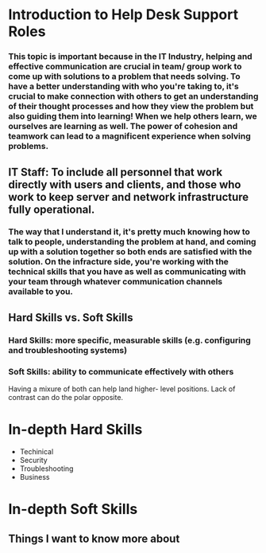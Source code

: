 # Introduction to Help Desk Support Roles 

### This topic is important because in the IT Industry, helping and effective communication are crucial in team/ group work to come up with solutions to a problem that needs solving. To have a better understanding with who you're taking to, it's crucial to make connection with others to get an understanding of their thought processes and how they view the problem but also guiding them into learning! When we help others learn, we ourselves are learning as well. The power of cohesion and teamwork can lead to a magnificent experience when solving problems. 

## IT Staff: To include all personnel that work directly with users and clients, and those who work to keep server and network infrastructure fully operational. 

###     The way that I understand it, it's pretty much knowing how to talk to people, understanding the problem at hand, and coming up with a solution together so both ends are satisfied with the solution. On the infracture side, you're working with the technical skills that you have as well as communicating with your team through whatever communication channels available to you. 

## Hard Skills vs. Soft Skills

### Hard Skills: more specific, measurable skills (e.g. configuring and troubleshooting systems)
### Soft Skills: ability to communicate effectively with others 

Having a mixure of both can help land higher- level positions. Lack of contrast can do the polar opposite. 

# In-depth Hard Skills
- Techinical 
- Security 
- Troubleshooting
- Business


# In-depth Soft Skills 



## Things I want to know more about
